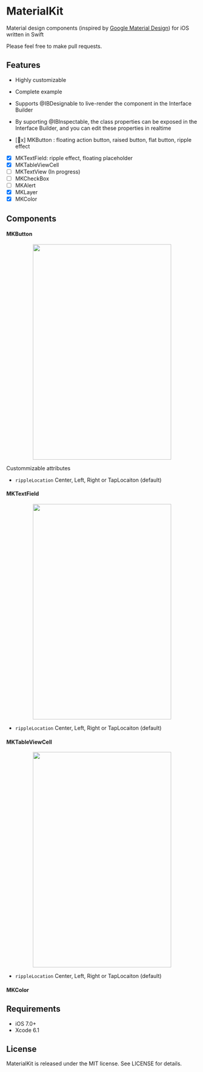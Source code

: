 MaterialKit
===========
Material design components (inspired by [Google Material Design](http://www.google.com/design/spec/material-design/introduction.html)) for iOS written in Swift

Please feel free to make pull requests.

Features
-----
- Highly customizable
- Complete example
- Supports @IBDesignable to live-render the component in the Interface Builder 
- By suporting @IBInspectable, the class properties can be exposed in the Interface Builder, and you can edit these properties in realtime

- [x] MKButton : floating action button, raised button, flat button, ripple effect 
- [x] MKTextField: ripple effect, floating placeholder
- [x] MKTableViewCell
- [ ] MKTextView (In progress)
- [ ] MKCheckBox
- [ ] MKAlert
- [x] MKLayer
- [x] MKColor

Components
-----
#### MKButton
<p align="center">
<img style="-webkit-user-select: none;" src="https://dl.dropboxusercontent.com/u/8556646/MKButton.gif" width="365" height="568">
</p>

Custommizable attributes
- `rippleLocation` Center, Left, Right or TapLocaiton (default)


#### MKTextField
<p align="center">
<img style="-webkit-user-select: none;" src="https://dl.dropboxusercontent.com/u/8556646/MKTextField.gif" width="365" height="568">
</p>

- `rippleLocation` Center, Left, Right or TapLocaiton (default)

#### MKTableViewCell
<p align="center">
<img style="-webkit-user-select: none;" src="https://dl.dropboxusercontent.com/u/8556646/MKTableViewCell.gif" width="365" height="568">
</p>

- `rippleLocation` Center, Left, Right or TapLocaiton (default)

#### MKColor

Requirements
-----
- iOS 7.0+
- Xcode 6.1

License
-----

MaterialKit is released under the MIT license. See LICENSE for details.
